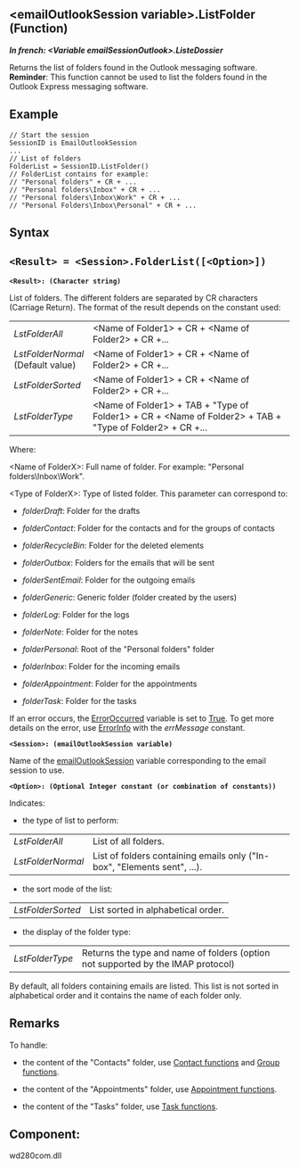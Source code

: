 


## &lt;emailOutlookSession variable&gt;.ListFolder (Function)

***In french: &lt;Variable emailSessionOutlook&gt;.ListeDossier***



<a name="XUse"></a>
<a name="Use"></a>
<a name="description"></a>
Returns the list of folders found in the Outlook messaging software.
**Reminder**: This function cannot be used to list the folders found in the Outlook Express messaging software.


<a name="Example1"></a>
<a name="sample_code"></a>

## Example


```wl
// Start the session
SessionID is EmailOutlookSession
...
// List of folders
FolderList = SessionID.ListFolder()
// FolderList contains for example:
// "Personal folders" + CR + ...
// "Personal folders\Inbox" + CR + ... 
// "Personal folders\Inbox\Work" + CR + ...
// "Personal Folders\Inbox\Personal" + CR + ...
```

<a name="XSYNTAX"></a>
<a name="SYNTAX1"></a>

## Syntax

`<Result> = <Session>.FolderList([<Option>])`
---

**`<Result>: (Character string)`**

List of folders. The different folders are separated by CR characters (Carriage Return). The format of the result depends on the constant used:


|   |   |
| --- | --- |
| *LstFolderAll* | &lt;Name of Folder1&gt; + CR + &lt;Name of Folder2&gt; + CR +... |
| *LstFolderNormal*<br>(Default value) | &lt;Name of Folder1&gt; + CR + &lt;Name of Folder2&gt; + CR +... |
| *LstFolderSorted* | &lt;Name of Folder1&gt; + CR + &lt;Name of Folder2&gt; + CR +... |
| *LstFolderType* | &lt;Name of Folder1&gt; + TAB + "Type of Folder1&gt; + CR + &lt;Name of Folder2&gt; + TAB + "Type of Folder2&gt; + CR +... |

Where:

&lt;Name of FolderX&gt;: Full name of folder. For example: "Personal folders\\Inbox\\Work".

&lt;Type of FolderX&gt;: Type of listed folder. This parameter can correspond to:

- *folderDraft*: Folder for the drafts

- *folderContact*: Folder for the contacts and for the groups of contacts

- *folderRecycleBin*: Folder for the deleted elements

- *folderOutbox*: Folders for the emails that will be sent

- *folderSentEmail*: Folder for the outgoing emails

- *folderGeneric*: Generic folder (folder created by the users)

- *folderLog*: Folder for the logs

- *folderNote*: Folder for the notes

- *folderPersonal*: Root of the "Personal folders" folder

- *folderInbox*: Folder for the incoming emails

- *folderAppointment*: Folder for the appointments

- *folderTask*: Folder for the tasks




If an error occurs, the [ErrorOccurred](../WDLang1/3087001.md) variable is set to <u><u><u><u>True</u></u></u></u>. To get more details on the error, use [ErrorInfo](../WDLang1/3013008.md) with the *errMessage* constant.

**`<Session>: (emailOutlookSession variable)`**

Name of the [emailOutlookSession](../WDLang3/1000018767.md) variable corresponding to the email session to use.

**`<Option>: (Optional Integer constant (or combination of constants))`**

Indicates:

- the type of list to perform:
	


|   |   |
| --- | --- |
| *LstFolderAll* | List of all folders. |
| *LstFolderNormal* | List of folders containing emails only ("In-box", "Elements sent", ...). |



- the sort mode of the list:
	


|   |   |
| --- | --- |
| *LstFolderSorted* | List sorted in alphabetical order. |



- the display of the folder type:
	


|   |   |
| --- | --- |
| *LstFolderType* | Returns the type and name of folders (option not supported by the IMAP protocol) |




By default, all folders containing emails are listed. This list is not sorted in alphabetical order and it contains the name of each folder only.



<a name="NOTE0"></a>
<a name="NOTE0_1"></a>

## Remarks
To handle: 

- the content of the "Contacts" folder, use [Contact functions](../WDLang3/1000006110.md) and [Group functions](../WDLang3/1000008119.md).

- the content of the "Appointments" folder, use [Appointment functions](../WDLang3/1000011009.md).

- the content of the "Tasks" folder, use [Task functions](../WDLang3/1000012009.md).




<a name="XComponent"></a>

## Component:
wd280com.dll

